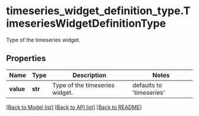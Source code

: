 # timeseries_widget_definition_type.TimeseriesWidgetDefinitionType

Type of the timeseries widget.
## Properties
Name | Type | Description | Notes
------------ | ------------- | ------------- | -------------
**value** | **str** | Type of the timeseries widget. | defaults to 'timeseries'

[[Back to Model list]](README.md#documentation-for-models) [[Back to API list]](README.md#documentation-for-api-endpoints) [[Back to README]](README.md)


